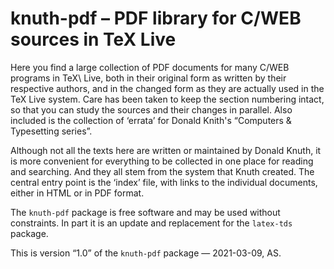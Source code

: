 # knuth-pdf – PDF library for C/WEB sources in TeX Live

Here you find a large collection of PDF documents for many C/WEB programs in
TeX\ Live, both in their original form as written by their respective authors,
and in the changed form as they are actually used in the TeX Live system.
Care has been taken to keep the section numbering intact, so that you can study
the sources and their changes in parallel.  Also included is the collection of
‘errata’ for Donald Knith's “Computers & Typesetting series”.

Although not all the texts here are written or maintained by Donald Knuth, it
is more convenient for everything to be collected in one place for reading and
searching. And they all stem from the system that Knuth created.  The central
entry point is the ‘index’ file, with links to the individual documents, either
in HTML or in PDF format.

The `knuth-pdf` package is free software and may be used without constraints.
In part it is an update and replacement for the `latex-tds` package.

This is version “1.0” of the `knuth-pdf` package — 2021-03-09, AS.
